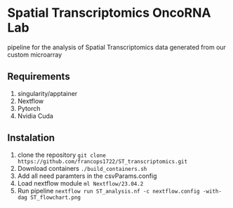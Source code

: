 # Spatial Transcriptomics OncoRNA Lab
pipeline for the analysis of Spatial Transcriptomics data generated from our custom microarray

## Requirements
1. singularity/apptainer
2. Nextflow
3. Pytorch
4. Nvidia Cuda

## Instalation

1. clone the repository
`git clone https://github.com/francops1722/ST_transcriptomics.git`
2. Download containers
`./build_containers.sh`
4. Add all need paramters in the csvParams.config
5. Load nextflow module
`ml Nextflow/23.04.2`
7. Run pipeline
`nextflow run ST_analysis.nf -c nextflow.config -with-dag ST_flowchart.png`

